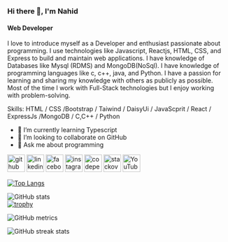 

### Hi there 👋, I'm Nahid
#### Web Developer

I love to introduce myself as a  Developer and enthusiast passionate about programming. I use technologies like Javascript, Reactjs, HTML, CSS, and Express to build and maintain web applications. I have knowledge of Databases like Mysql (RDMS) and MongoDB(NoSql). I have knowledge of programming languages like c, c++, java, and Python. I have a passion for learning and sharing my knowledge with others as publicly as possible. Most of the time I work with Full-Stack technologies but I enjoy working with problem-solving.

Skills:   HTML / CSS /Bootstrap / Taiwind / DaisyUi / JavaScprit / React / ExpressJs /MongoDB / C,C++ / Python

- 🌱 I’m currently learning Typescript
- 👯 I’m looking to collaborate on GitHub 
- 💬 Ask me about programming 


[<img src='https://cdn.jsdelivr.net/npm/simple-icons@3.0.1/icons/github.svg' alt='github' height='40'>](https://github.com/Nahid345)  [<img src='https://cdn.jsdelivr.net/npm/simple-icons@3.0.1/icons/linkedin.svg' alt='linkedin' height='40'>](https://www.linkedin.com/in/https://www.linkedin.com/in/md-nahid-parvej-925a511b8//)  [<img src='https://cdn.jsdelivr.net/npm/simple-icons@3.0.1/icons/facebook.svg' alt='facebook' height='40'>](https://www.facebook.com/https://www.facebook.com/nahid.parvej.731)  [<img src='https://cdn.jsdelivr.net/npm/simple-icons@3.0.1/icons/instagram.svg' alt='instagram' height='40'>](https://www.instagram.com/https://www.instagram.com/nahidparves69//)  [<img src='https://cdn.jsdelivr.net/npm/simple-icons@3.0.1/icons/codepen.svg' alt='codepen' height='40'>](https://codepen.io/https://codepen.io/your-work)  [<img src='https://cdn.jsdelivr.net/npm/simple-icons@3.0.1/icons/stackoverflow.svg' alt='stackoverflow' height='40'>](https://stackoverflow.com/users/https://stackoverflow.com/?newreg=5f4a5b5b35224407b8ff18a2f9c1488d)  [<img src='https://cdn.jsdelivr.net/npm/simple-icons@3.0.1/icons/youtube.svg' alt='YouTube' height='40'>](https://www.youtube.com/channel/https://www.youtube.com/channel/UCMpUUonTpUeY4aSatYtEzFw)  

[![Top Langs](https://github-readme-stats-sigma-five.vercel.app/api/top-langs/?username=Nahid345)](https://github.com/anuraghazra/github-readme-stats)

![GitHub stats](https://github-readme-stats-sigma-five.vercel.app/api?username=Nahid345&show_icons=true)  
[![trophy](https://github-profile-trophy.vercel.app/?username=Nahid345)](https://github.com/ryo-ma/github-profile-trophy)

![GitHub metrics](https://metrics.lecoq.io/Nahid345)  

![GitHub streak stats](https://streak-stats.demolab.com/?user=Nahid345)  





 

